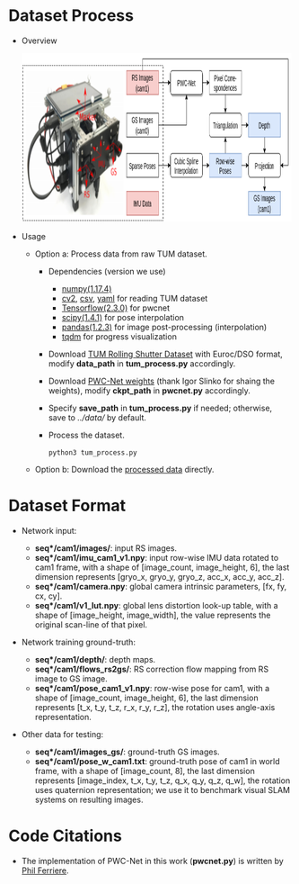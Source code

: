 # Dataset Process
* Overview

    <img src="../images/data_gen.png" height="300px"/> 

* Usage
    * Option a: Process data from raw TUM dataset.
        * Dependencies (version we use)
            * [numpy(1.17.4)](https://numpy.org/)
            * [cv2](https://pypi.org/project/opencv-python/), [csv](https://docs.python.org/3/library/csv.html), [yaml](https://pyyaml.org/wiki/PyYAMLDocumentation) for reading TUM dataset
            * [Tensorflow(2.3.0)](https://www.tensorflow.org/) for pwcnet
            * [scipy(1.4.1)](https://www.scipy.org/) for pose interpolation
            * [pandas(1.2.3)](https://pandas.pydata.org/) for image post-processing (interpolation)
            * [tqdm](https://pypi.org/project/tqdm/) for progress visualization
        
        * Download [TUM Rolling Shutter Dataset](https://vision.in.tum.de/data/datasets/rolling-shutter-dataset) with Euroc/DSO format, modify **data_path** in **tum_process.py** accordingly.
        * Download [PWC-Net weights](https://drive.google.com/file/d/1hB5nCbBJf6I06dL5VX4aiAdTYUzlLCsi/view?usp=sharing) (thank Igor Slinko for shaing the weights), modify **ckpt_path** in **pwcnet.py** accordingly.
        * Specify **save_path** in **tum_process.py** if needed; otherwise, save to *../data/* by default.
        * Process the dataset.
            ```
            python3 tum_process.py
            ```
    * Option b: Download the [processed data](https://drive.google.com/file/d/16GJnkvVX1t6cU7lUOvpoc8L-cKy-R55-/view?usp=sharing) directly.

# Dataset Format
* Network input:
    * **seq\*/cam1/images/**: input RS images.
    * **seq\*/cam1/imu_cam1_v1.npy**: input row-wise IMU data rotated to cam1 frame, with a shape of [image_count, image_height, 6], the last dimension represents [gryo_x, gryo_y, gryo_z, acc_x, acc_y, acc_z]. 
    * **seq\*/cam1/camera.npy**: global camera intrinsic parameters, [fx, fy, cx, cy]. 
    * **seq\*/cam1/v1_lut.npy**: global lens distortion look-up table, with a shape of [image_height, image_width], the value represents the original scan-line of that pixel.

* Network training ground-truth:
    * **seq\*/cam1/depth/**: depth maps.
    * **seq\*/cam1/flows_rs2gs/**: RS correction flow mapping from RS image to GS image.
    * **seq\*/cam1/pose_cam1_v1.npy**: row-wise pose for cam1, with a shape of [image_count, image_height, 6], the last dimension represents [t_x, t_y, t_z, r_x, r_y, r_z], the rotation uses angle-axis representation.

* Other data for testing:
    * **seq\*/cam1/images_gs/**: ground-truth GS images. 
    * **seq\*/cam1/pose_w_cam1.txt**: ground-truth pose of cam1 in world frame, with a shape of [image_count, 8], the last dimension represents [image_index, t_x, t_y, t_z, q_x, q_y, q_z, q_w], the rotation uses quaternion representation; we use it to benchmark visual SLAM systems on resulting images.

# Code Citations
* The implementation of PWC-Net in this work (**pwcnet.py**) is written by [Phil Ferriere](https://github.com/philferriere/tfoptflow/blob/master/tfoptflow/model_pwcnet.py).